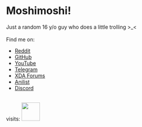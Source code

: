 # Moshimoshi!
Just a random 16 y/o guy who does a little trolling >_< <br><br>
Find me on:
* [Reddit](https://reddit.com/u/thefrind54)
* [GitHub](https://github.com/yurikodesu)
* [YouTube](https://youtube.com/@yuriko54)
* [Telegram](https://t.me/yuriko546)
* [XDA Forums](https://xdaforums.com/m/hyperio546.12460877/)
* [Anilist](https://anilist.co/user/yurikodesu/)
* [Discord](https://discordid.netlify.app/?id=947775206141870111) <br>
<br>
visits:
<img src="https://visit-counter.vercel.app/counter.png?page=yurikodesu.github.io&s=40&c=7866ff&bg=00000000&no=5&ff=digi&tb=&ta=" width="50">
